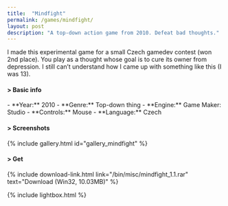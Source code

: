```yaml
---
title:  "Mindfight"
permalink: /games/mindfight/
layout: post
description: "A top-down action game from 2010. Defeat bad thoughts."
---
```

I made this experimental game for a small Czech gamedev contest (won 2nd place). You play as a thought whose goal is to cure its owner from depression. I still can’t understand how I came up with something like this (I was 13).
<div class="subsection">
<h4 class="visual-title">&gt; Basic info</h4>    
- **Year:** 2010
- **Genre:** Top-down thing
- **Engine:** Game Maker: Studio
- **Controls:** Mouse
- **Language:** Czech
</div>

<div class="subsection">
<h4 class="visual-title">&gt; Screenshots</h4>    
{% include gallery.html id="gallery_mindfight" %}
</div>

<div class="subsection">
<h4 class="visual-title">&gt; Get</h4>    
{% include download-link.html link="/bin/misc/mindfight_1.1.rar" text="Download (Win32, 10.03MB)" %}
</div>

{% include lightbox.html %}


